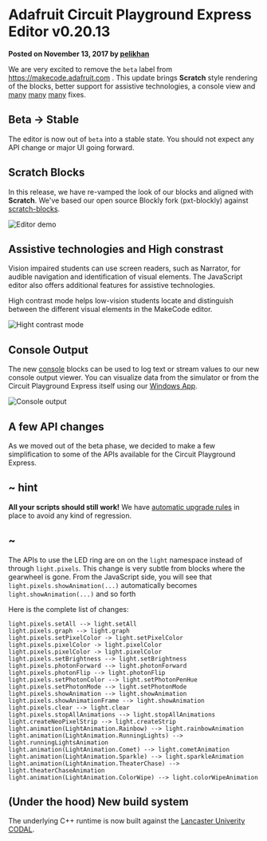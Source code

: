 # Adafruit Circuit Playground Express Editor v0.20.13

**Posted on November 13, 2017 by [pelikhan](https://github.com/pelikhan)**

We are very excited to remove the ``beta`` label from https://makecode.adafruit.com .
This update brings **Scratch** style rendering of the blocks, better support for assistive technologies, a console view and [many](https://github.com/Microsoft/pxt/commits/master) [many](https://github.com/Microsoft/pxt-common-packages/commits/master) [many](https://github.com/Microsoft/pxt-adafruit/commits/master) fixes.


## Beta -> Stable

The editor is now out of ``beta`` into a stable state. You should not expect any API change or major UI going forward.

## Scratch Blocks

In this release, we have re-vamped the look of our blocks and aligned with **Scratch**. 
We've based our open source Blockly fork (pxt-blockly) against [scratch-blocks](https://github.com/LLK/scratch-blocks). 

![Editor demo](/static/blog/adafruit/v0.20.13/demo.gif)


## Assistive technologies and High constrast

Vision impaired students can use screen readers, such as Narrator, for audible navigation and identification of visual elements. The JavaScript editor also offers additional features for assistive technologies.

High contrast mode helps low-vision students locate and distinguish between the different visual elements in the MakeCode editor.

![Hight contrast mode](/static/blog/adafruit/v0.20.13/highcontrast.png)

## Console Output

The new [console](https://makecode.adafruit.com/reference/console) blocks can be used to log text or stream values to our new console output viewer. You can visualize data from the simulator or from the Circuit Playground Express itself using our [Windows App](https://www.microsoft.com/en-us/store/p/makecode-for-adafruit/9pgzhwsk0pgd).

![Console output](/static/blog/adafruit/v0.20.13/consoleoutput.png)

## A few API changes

As we moved out of the beta phase, we decided to make a few simplification to some of the APIs available for the Circuit Playground Express.

## ~ hint

 **All your scripts should still work!** We have [automatic upgrade rules](https://github.com/Microsoft/pxt-adafruit/blob/master/pxtarget.json#L152) in place to avoid any kind of regression.

## ~

The APIs to use the LED ring are on on the ``light`` namespace instead of through ``light.pixels``. This change is very subtle from blocks where the gearwheel is gone. From the JavaScript side, you will see that ``light.pixels.showAnimation(...)`` automatically becomes ``light.showAnimation(...)`` and so forth

Here is the complete list of changes:
```
light.pixels.setAll --> light.setAll
light.pixels.graph --> light.graph
light.pixels.setPixelColor -> light.setPixelColor
light.pixels.pixelColor -> light.pixelColor
light.pixels.pixelColor -> light.pixelColor
light.pixels.setBrightness --> light.setBrightness
light.pixels.photonForward --> light.photonForward
light.pixels.photonFlip --> light.photonFlip
light.pixels.setPhotonColor --> light.setPhotonPenHue
light.pixels.setPhotonMode --> light.setPhotonMode
light.pixels.showAnimation --> light.showAnimation
light.pixels.showAnimationFrame --> light.showAnimation
light.pixels.clear --> light.clear
light.pixels.stopAllAnimations --> light.stopAllAnimations
light.createNeoPixelStrip --> light.createStrip
light.animation(LightAnimation.Rainbow) --> light.rainbowAnimation
light.animation(LightAnimation.RunningLights) --> light.runningLightsAnimation
light.animation(LightAnimation.Comet) --> light.cometAnimation
light.animation(LightAnimation.Sparkle) --> light.sparkleAnimation
light.animation(LightAnimation.TheaterChase) --> light.theaterChaseAnimation
light.animation(LightAnimation.ColorWipe) --> light.colorWipeAnimation
```

## (Under the hood) New build system

The underlying C++ runtime is now built against the [Lancaster Univerity CODAL](https://github.com/lancaster-university/codal).

